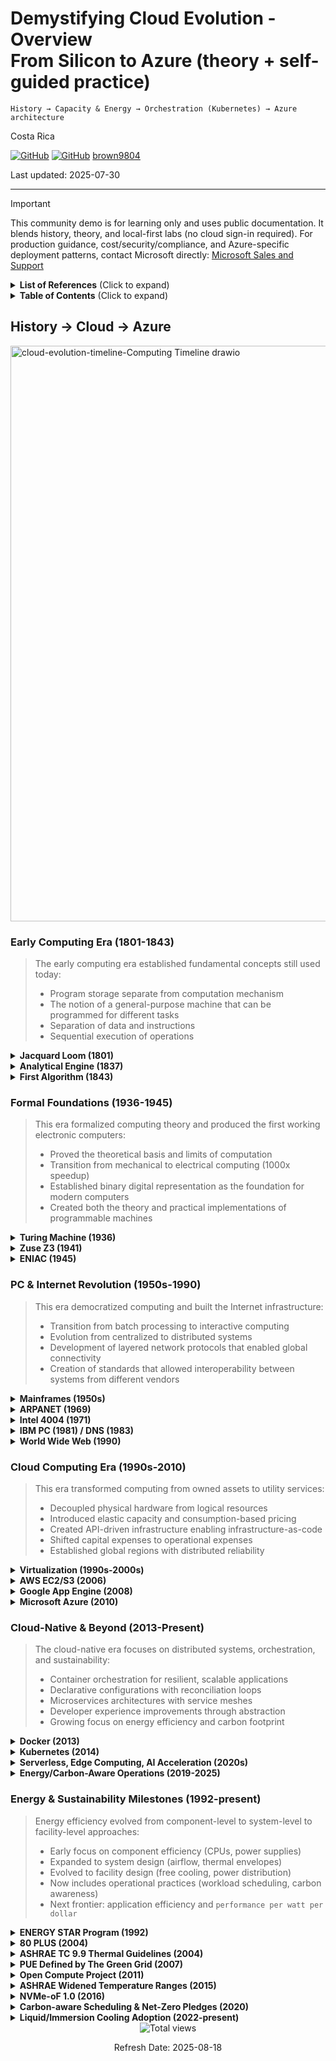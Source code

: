 # Demystifying Cloud Evolution  - Overview <br/> From Silicon to Azure (theory + self-guided practice)

`History → Capacity & Energy → Orchestration (Kubernetes) → Azure architecture`

Costa Rica

[![GitHub](https://badgen.net/badge/icon/github?icon=github&label)](https://github.com)
[![GitHub](https://img.shields.io/badge/--181717?logo=github&logoColor=ffffff)](https://github.com/)
[brown9804](https://github.com/brown9804)

Last updated: 2025-07-30

-----------------------------

> [!IMPORTANT]
> This community demo is for learning only and uses public documentation. It blends history, theory, and local-first labs (no cloud sign-in required). For production guidance, cost/security/compliance, and Azure-specific deployment patterns, contact Microsoft directly: [Microsoft Sales and Support](https://support.microsoft.com/contactus?ContactUsExperienceEntryPointAssetId=S.HP.SMC-HOME)

<details>
<summary><b>List of References</b> (Click to expand)</summary>

- [Azure Architecture Center](https://learn.microsoft.com/azure/architecture/)
- [Azure Resource Manager & Bicep](https://learn.microsoft.com/azure/azure-resource-manager/)
- [Azure Well-Architected (cost, reliability, ops)](https://learn.microsoft.com/azure/well-architected/)
- [CNCF (Cloud Native Computing Foundation) Kubernetes Docs](https://kubernetes.io/docs/)
- [Linux Foundation (power management overview)](https://www.kernel.org/doc/html/latest/)
- [Intel 4004 history](https://www.intel.com/content/www/us/en/history/museum-story-of-intel-4004.html)
- [National Museums Scotland - The Jacquard loom: innovation in textiles and computing](https://www.nms.ac.uk/discover-catalogue/the-jacquard-loom-innovation-in-textiles-and-computing)
- [Science Museum Group - Babbage's Analytical Engine, 1834-1871. (Trial model)](https://collection.sciencemuseumgroup.org.uk/objects/co62245/babbages-analytical-engine-1834-1871-trial-model)

</details>

<details>
<summary><b>Table of Contents</b> (Click to expand)</summary>


</details>

## History → Cloud → Azure 

<img width="1143" height="921" alt="cloud-evolution-timeline-Computing Timeline drawio" src="https://github.com/user-attachments/assets/4096eb52-7a0e-4a98-8b01-0b8e7884cdd8" />

### Early Computing Era (1801-1843)

> The early computing era established fundamental concepts still used today:
>  - Program storage separate from computation mechanism
>  - The notion of a general-purpose machine that can be programmed for different tasks
>  - Separation of data and instructions
>  - Sequential execution of operations

<details>
  <summary><b>Jacquard Loom (1801)</b></summary>

> Introduced a system of `punched cards` to control the weaving of complex textile patterns. Each card represented a row of the design, and holes in the card determined which warp threads were lifted.  

- **Joseph Marie Jacquard**: Created programmable textile looms that revolutionized the silk industry
- **Technical significance**: Demonstrated storing instructions as physical media; inspired later computing pioneers
  - **Binary Encoding**: Presence or absence of a hole acted as a binary signal (on/off), a precursor to digital logic.
  - **Sequential Control**: Cards were fed in sequence, allowing the loom to execute a stored program of instructions.
  - **Modularity**: Patterns could be changed by swapping card sets, introducing the concept of **programmability**.
  - **Significance**:
    - Demonstrated **data-driven automation**, instructions stored on physical media rather than hardwired mechanisms.
    - Influenced early computing pioneers like **Charles Babbage**, who adopted the punched card concept for the Analytical Engine.
- **Legacy**: Direct ancestor to punch card computing systems used through the 1970s
  - Direct ancestor of **punch card computing systems** used in tabulating machines (Hollerith, IBM) and early digital computers through the 1970s.
  - Established the principle of **separating hardware from instructions**, foundational for modern computing.

    <img width="771" height="513" alt="image" src="https://github.com/user-attachments/assets/e8ba359b-c082-4c37-80cc-21f42abec5bb" />

    <img width="1080" height="1620" alt="image" src="https://github.com/user-attachments/assets/8cddd1af-2863-4789-a44d-e90acc7abe39" />

From [National Museums Scotland - The Jacquard loom: innovation in textiles and computing](https://www.nms.ac.uk/discover-catalogue/the-jacquard-loom-innovation-in-textiles-and-computing)

</details>

<details>
  <summary><b>Analytical Engine (1837)</b></summary>

- **Inventor**: Charles Babbage, an English mathematician and engineer, often called the `father of the computer`. Although the machine was never completed during his lifetime, his design laid the foundation for modern computing.
- **Historical Context**: Conceived in 1837 as an evolution of Babbage’s earlier Difference Engine, the Analytical Engine was designed during the Industrial Revolution, when mechanical engineering was advancing rapidly.
- **Technical Features**:
  - **Arithmetic Logic Unit (ALU)**: Known as the `mill`, it could perform basic arithmetic operations (addition, subtraction, multiplication, division).
  - **Memory**: Called the `store`, it could hold up to 1,000 numbers of 40 digits each.
  - **Input/Output**: Planned to use punched cards for input (inspired by Jacquard looms) and a printer for output, along with a curve plotter and bell.
  - **Control Flow**: Included conditional branching and loops, making it Turing-complete in concept.
- **Architecture**:
  - **Separation of Components**: Distinguished between the `store` (memory) and the `mill` (processor), a principle still used in modern von Neumann architecture.
  - **Programmability**: Programs were to be fed via punched cards, allowing general-purpose computation rather than a single fixed task.
- **Significance**:
  - First complete design for a `general-purpose programmable computing device`.
  - Influenced later pioneers like Ada Lovelace, who wrote what is considered the first algorithm intended for a machine.
  - Although never built due to technological and financial limitations, its conceptual design anticipated key elements of modern computers.
- **Legacy**:
  - Demonstrated the feasibility of automated computation.
  - Inspired future generations of computer scientists and engineers, bridging the gap between mechanical calculation and electronic computing.

  <img width="736" height="576" alt="image" src="https://github.com/user-attachments/assets/61d82642-ba30-4a67-9c6d-9786ab747d96" />
  
  <img width="458" height="576" alt="image" src="https://github.com/user-attachments/assets/84a3598f-4d14-4d66-ad47-50ad8d77a82b" />
  
  <img width="456" height="576" alt="image" src="https://github.com/user-attachments/assets/5c0a3946-7158-4710-9b84-dad2bd23edd5" />

From [Science Museum Group - Babbage's Analytical Engine, 1834-1871. (Trial model)](https://collection.sciencemuseumgroup.org.uk/objects/co62245/babbages-analytical-engine-1834-1871-trial-model)

</details>

<details>
  <summary><b>First Algorithm (1843)</b></summary>

- **Ada Lovelace**: Mathematician who wrote notes on the Analytical Engine
- **Technical contribution**: Created an algorithm to compute Bernoulli numbers
- **Conceptual breakthrough**: Recognized that computers could manipulate symbols, not just numbers
- **Legacy**: Considered the first computer programmer; Ada programming language named after her

</details>


### Formal Foundations (1936-1945)

> This era formalized computing theory and produced the first working electronic computers:
>   - Proved the theoretical basis and limits of computation
>   - Transition from mechanical to electrical computing (1000x speedup)
>   - Established binary digital representation as the foundation for modern computers
>   - Created both the theory and practical implementations of programmable machines

<details>
  <summary><b>Turing Machine (1936)</b></summary>

- **Alan Turing**: Mathematician who formalized the concept of algorithm and computation
- **Technical significance**: Defined the limits of what can be computed; proved some problems are undecidable
- **Key concepts**: Universal machine, halting problem, computability
- **Architecture**: Abstract machine with infinite tape, read/write head, and finite state control

</details>

<details>
  <summary><b>Zuse Z3 (1941)</b></summary>

- **Konrad Zuse**: German engineer who built the first programmable, fully automatic digital computer
- **Technical features**: Used 2,600 relays, binary floating-point numbers, 22-bit word length
- **Limitations**: No conditional branching capability (had to be simulated through multiple program paths)
- **Significance**: First working programmable computer; operated at 5-10 Hz

</details>

<details>
  <summary><b>ENIAC (1945)</b></summary>

- **John Mauchly & J. Presper Eckert**: Led the engineering team at University of Pennsylvania
- **Technical features**: 17,468 vacuum tubes, 5 million operations per second, 20 accumulators
- **Programming**: Initially programmed by rewiring (took days); later modified for stored-program operation
- **Applications**: Originally calculated artillery firing tables; later used for nuclear weapon design

</details>


### PC & Internet Revolution (1950s-1990)

> This era democratized computing and built the Internet infrastructure:
>   - Transition from batch processing to interactive computing
>   - Evolution from centralized to distributed systems
>   - Development of layered network protocols that enabled global connectivity
>   - Creation of standards that allowed interoperability between systems from different vendors

<details>
  <summary><b>Mainframes (1950s)</b></summary>

- **IBM System/360 (1964)**: First family of compatible computers with different performance levels
- **Technical features**: Standardized instruction set architecture across product line
- **Impact**: Established the concept of a computer "architecture" independent of implementation
- **Business model**: Centralized computing with terminals; time-sharing systems

</details>

<details>
  <summary><b>ARPANET (1969)</b></summary>

- **Key people**: Vint Cerf, Bob Kahn, Leonard Kleinrock, J.C.R. Licklider
- **Technical innovations**: Packet switching, distributed network without central control
- **Protocols**: Network Control Program (NCP), later TCP/IP (1983)
- **Growth**: From 4 nodes in 1969 to global network infrastructure

</details>

<details>
  <summary><b>Intel 4004 (1971)</b></summary>

- **Federico Faggin, Ted Hoff, Stanley Mazor**: Designers of the first commercial microprocessor
- **Technical specifications**: 2,300 transistors, 4-bit CPU, 740 kHz clock speed
- **Process technology**: 10μm silicon gate technology
- **Impact**: Began the trend of increasing integration that continues with today's processors

</details>

<details>
  <summary><b>IBM PC (1981) / DNS (1983)</b></summary>

- **IBM PC**: Open architecture led to clone market and standardization
- **DNS**: Paul Mockapetris designed system to map names to IP addresses
- **Technical significance**: DNS enabled scaling the Internet beyond manual address tables

</details>

<details>
  <summary><b>World Wide Web (1990)</b></summary>

- **Tim Berners-Lee**: Created HTTP, HTML, and the first browser while at CERN
- **Technical components**: URLs, HTTP protocol, HTML markup language
- **Architecture**: Client-server model with stateless requests

</details>

### Cloud Computing Era (1990s-2010)

> This era transformed computing from owned assets to utility services:
>   - Decoupled physical hardware from logical resources
>   - Introduced elastic capacity and consumption-based pricing
>   - Created API-driven infrastructure enabling infrastructure-as-code
>   - Shifted capital expenses to operational expenses
>   - Established global regions with distributed reliability

<details>
  <summary><b>Virtualization (1990s-2000s)</b></summary>

- **VMware (founded 1998)**: Commercialized x86 virtualization
- **Technical innovations**: Virtual Machine Monitors (VMMs), hardware-assisted virtualization (Intel VT-x, AMD-V)
- **Benefits**: Server consolidation, workload isolation, snapshot/migration capabilities
- **Enabling technologies**: Trap-and-emulate, binary translation, paravirtualization

</details>

<details>
  <summary><b>AWS EC2/S3 (2006)</b></summary>

- **Key people**: Andy Jassy (AWS CEO), Werner Vogels (CTO)
- **Technical innovations**: API-driven infrastructure, pay-per-use model
- **Architecture**: Multi-tenant infrastructure, virtualization at scale
- **Impact**: Fundamentally changed IT procurement and operations models

</details>
<details>
    <summary><b>Google App Engine (2008)</b></summary>

- **Technical approach**: Platform-as-a-Service (PaaS) model
- **Developer experience**: Focus on application code, not infrastructure
- **Constraints**: Language/framework restrictions, quotas, managed scaling
- **Impact**: Introduced developers to serverless concepts and auto-scaling

</details>

<details>
    <summary><b>Microsoft Azure (2010)</b></summary>

- **Initial focus**: Platform-as-a-Service with .NET integration
- **Evolution**: Expanded to full IaaS/PaaS/SaaS portfolio
- **Technical innovations**: Resource Manager model, integrated identity with Azure AD
- **Enterprise focus**: Hybrid capabilities, enterprise compliance certifications

</details>

</details>

### Cloud-Native & Beyond (2013-Present)

> The cloud-native era focuses on distributed systems, orchestration, and sustainability:
>  - Container orchestration for resilient, scalable applications
>  - Declarative configurations with reconciliation loops
>  - Microservices architectures with service meshes
>  - Developer experience improvements through abstraction
>  - Growing focus on energy efficiency and carbon footprint


<details>
    <summary><b>Docker (2013)</b></summary>

- **Founder**: Solomon Hykes (demonstrated at PyCon 2013)
- **Technical foundations**: Linux namespaces, cgroups, overlayfs
- **Key innovations**: Standard image format, portable runtime, layered filesystem
- **Impact**: Transformed application packaging, testing, and deployment

</details>

<details>
    <summary><b>Kubernetes (2014)</b></summary>

- **Origins**: Inspired by Google’s internal Borg system
- **Key contributors**: Craig McLuckie, Joe Beda, Brendan Burns
- **Technical architecture**: Declarative API, control loops, extensibility via CRDs
- **Core concepts**: Pods, Services, Deployments, StatefulSets, ConfigMaps, Secrets

</details>

<details>
    <summary><b>Serverless, Edge Computing, AI Acceleration (2020s)</b></summary>

- **Serverless computing**: Event-driven functions with automatic scaling (e.g., Azure Functions, AWS Lambda)
- **Edge computing**: Processing data closer to sources to reduce latency
- **AI acceleration**: Specialized hardware (GPUs, TPUs, NPUs) for machine learning workloads
- **Key technologies**: Azure Functions, AWS Lambda, TensorFlow, PyTorch, CUDA

</details>

<details>
    <summary><b>Energy/Carbon-Aware Operations (2019-2025)</b></summary>

- **Carbon-aware scheduling**: Shifting workloads to times/regions with cleaner energy
- **Technical approach**: Real-time carbon intensity signals, flexible workload policies
- **Tools**: Grid carbon intensity APIs, Microsoft Sustainability Calculator
- **Standards**: ISO 14064, GHG Protocol, Carbon Disclosure Project

</details>

### Energy & Sustainability Milestones (1992-present)

> Energy efficiency evolved from component-level to system-level to facility-level approaches:
>   - Early focus on component efficiency (CPUs, power supplies)
>   - Expanded to system design (airflow, thermal envelopes)
>   - Evolved to facility design (free cooling, power distribution)
>   - Now includes operational practices (workload scheduling, carbon awareness)
>   - Next frontier: application efficiency and `performance per watt per dollar`

<details>
  <summary><b>ENERGY STAR Program (1992)</b></summary>
  
- **Administrator**: U.S. Environmental Protection Agency
- **Technical focus**: Energy consumption standards for computers, monitors
- **Measurement methodology**: Standardized power consumption testing
- **Impact**: Created baseline efficiency metrics for IT equipment

</details>


<details>
    <summary><b>80 PLUS (2004)</b></summary>

- **Focus**: Power Supply Unit efficiency certification
- **Technical standards**: Efficiency targets at different load levels (20%, 50%, 100%)
- **Tiers**: Standard, Bronze, Silver, Gold, Platinum, Titanium
- **Significance**: Reduced energy waste in power conversion

</details>


<details>
    <summary><b>ASHRAE TC 9.9 Thermal Guidelines (2004)</b></summary>

- **Technical focus**: Environmental specifications for datacenters
- **Key innovation**: Standardized temperature and humidity ranges
- **Classes**: A1-A4 with different allowable ranges
- **Impact**: Enabled higher operating temperatures, reduced cooling needs

</details>

<details>
    <summary><b>PUE Defined by The Green Grid (2007)</b></summary>

- **Formula**: Total Facility Energy ÷ IT Equipment Energy
- **Ideal value**: 1.0 (all energy goes to computing)
- **Industry evolution**: Average PUE improved from ~2.0 to ~1.2 in hyperscale facilities
- **Limitations**: Doesn't measure computational efficiency, only facility overhead

</details>

<details>
    <summary><b>Open Compute Project (2011)</b></summary>

- **Founded by**: Facebook (now Meta)
- **Technical innovations**: Open hardware designs for servers, storage, racks
- **Key contributions**: Simplified chassis, higher efficiency power systems, rack-scale designs
- **Impact**: Standardized efficient designs across industry

</details>

<details>
    <summary><b>ASHRAE Widened Temperature Ranges (2015)</b></summary>

- **Technical change**: Expanded recommended and allowable temperature ranges
- **Impact**: Reduced cooling requirements, enabled more free cooling hours
- **Classes**: New A1-A4 classes with wider ranges for different equipment types
- **Energy savings**: Up to 4% energy reduction per 1°C increase in setpoint

</details>

<details>
    <summary><b>NVMe-oF 1.0 (2016)</b></summary>

- **Technical innovation**: Extended NVMe over network fabrics (RDMA, FC, TCP)
- **Energy efficiency**: Reduced CPU overhead for storage operations
- **Performance**: Lower latency and higher IOPS per watt
- **Impact**: Enabled disaggregation of storage resources

</details>

<details>
    <summary><b>Carbon-aware Scheduling & Net-Zero Pledges (2020)</b></summary>

- **Technical approach**: Workload placement based on real-time grid carbon intensity
- **Company commitments**: Microsoft, Google, Amazon announced carbon reduction goals
- **Implementation**: APIs for carbon intensity, scheduler plugins, policy engines
- **Impact**: Shifting flexible workloads to times of abundant renewable energy

</details>

<details>
    <summary><b>Liquid/Immersion Cooling Adoption (2022-present)</b></summary>

- **Drivers**: Higher density racks, AI accelerators with high TDP
- **Technologies**: Direct-to-chip liquid cooling, single-phase immersion, two-phase immersion
- **Benefits**: Higher efficiency, enables >100kW per rack densities
- **Adoption**: From niche HPC to mainstream in hyperscale facilities

</details>

<!-- START BADGE -->
<div align="center">
  <img src="https://img.shields.io/badge/Total%20views-1341-limegreen" alt="Total views">
  <p>Refresh Date: 2025-08-18</p>
</div>
<!-- END BADGE -->
